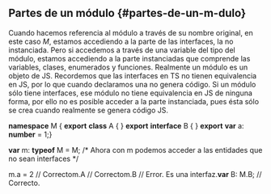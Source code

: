 ## Partes de un módulo {#partes-de-un-m-dulo}

Cuando hacemos referencia al módulo a través de su nombre original, en este caso _M_, estamos accediendo a la parte de las interfaces, la no instanciada. Pero si accedemos a través de una variable del tipo del módulo, estamos accediendo a la parte instanciadas que comprende las variables, clases, enumerados y funciones. Realmente un módulo es un objeto de JS. Recordemos que las interfaces en TS no tienen equivalencia en JS, por lo que cuando declaramos una no genera código. Si un módulo sólo tiene interfaces, ese módulo no tiene equivalencia en JS de ninguna forma, por ello no es posible acceder a la parte instanciada, pues ésta sólo se crea cuando realmente se genera código JS.

**namespace** M { **export** **class** A { } **export** **interface** B { } **export** **var** a: **number** = 1;}

**var** m: **typeof** M = M; /* Ahora con m podemos acceder a las entidades que no sean interfaces */

m.a = 2 // Correctom.A // Correctom.B // Error. Es una interfaz.**var** B: M.B; // Correcto.